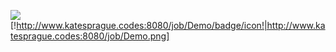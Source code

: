 ![](http://sparkdev.centralaz.com:8080/buildStatus/icon?job=Rock&.png)
[!http://www.katesprague.codes:8080/job/Demo/badge/icon!|http://www.katesprague.codes:8080/job/Demo.png]
